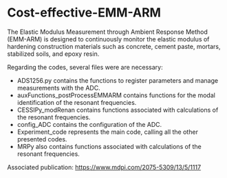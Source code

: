 # Cost-effective-EMM-ARM
The Elastic Modulus Measurement through Ambient Response Method (EMM-ARM) is designed to continuously monitor the elastic modulus of hardening construction materials such as concrete, cement paste, mortars, stabilized soils, and epoxy resin.

Regarding the codes, several files were are necessary:
- ADS1256.py contains the functions to register parameters and manage measurements with the ADC.
- auxFunctions_postProcessEMMARM contains functions for the modal identification of the resonant frequencies.
- CESSIPy_modRenan contains functions associated with calculations of the resonant frequencies.
- config_ADC contains the configuration of the ADC.
- Experiment_code represents the main code, calling all the other presented codes.
- MRPy also contains functions associated with calculations of the resonant frequencies.

Associated publication: https://www.mdpi.com/2075-5309/13/5/1117
